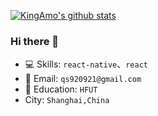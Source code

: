 
[![KingAmo's github stats](https://github-readme-stats.vercel.app/api?username=KingAmo&count_private=true&show_icons=true&theme=dark)](https://github.com/anuraghazra/github-readme-stats)

### Hi there 👋

- 💻 Skills: `react-native`、`react`
- 📧 Email: `qs920921@gmail.com`
- 🏫 Education: `HFUT`
- City: `Shanghai,China`
